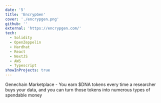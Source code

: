 ```yaml
---
date: '5'
title: 'EncrypGen'
cover: './encrypgen.png'
github: ''
external: 'https://encrypgen.com/'
tech:
  - Solidity
  - OpenZeppelin
  - Hardhat
  - React
  - NextJS
  - AWS
  - Typescript
showInProjects: true
---
```


Genechain Marketplace - You earn $DNA tokens every time a researcher buys your data, and you can turn those tokens into numerous types of spendable money
